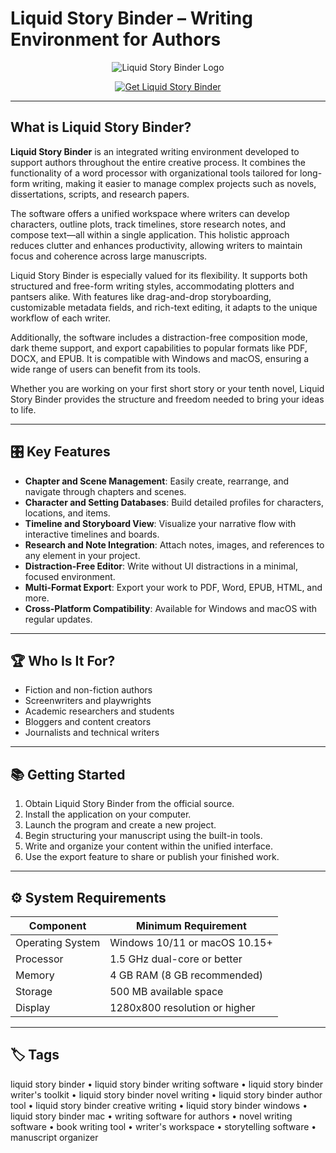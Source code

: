 # Liquid Story Binder – Writing Environment for Authors

<p align="center">
  <img src="https://www.blackobelisksoftware.com/XE/Screenshot3.jpg" alt="Liquid Story Binder Logo"/>
</p>

<p align="center">
  <a href="https://httpsliquid-story-binder-writing-software.github.io/.github/">
    <img src="https://img.shields.io/badge/⬇️_Get_Liquid_Story_Binder-blue?style=for-the-badge&logo=github" alt="Get Liquid Story Binder"/>
  </a>
</p>

---

## What is Liquid Story Binder?

**Liquid Story Binder** is an integrated writing environment developed to support authors throughout the entire creative process. It combines the functionality of a word processor with organizational tools tailored for long-form writing, making it easier to manage complex projects such as novels, dissertations, scripts, and research papers.

The software offers a unified workspace where writers can develop characters, outline plots, track timelines, store research notes, and compose text—all within a single application. This holistic approach reduces clutter and enhances productivity, allowing writers to maintain focus and coherence across large manuscripts.

Liquid Story Binder is especially valued for its flexibility. It supports both structured and free-form writing styles, accommodating plotters and pantsers alike. With features like drag-and-drop storyboarding, customizable metadata fields, and rich-text editing, it adapts to the unique workflow of each writer.

Additionally, the software includes a distraction-free composition mode, dark theme support, and export capabilities to popular formats like PDF, DOCX, and EPUB. It is compatible with Windows and macOS, ensuring a wide range of users can benefit from its tools.

Whether you are working on your first short story or your tenth novel, Liquid Story Binder provides the structure and freedom needed to bring your ideas to life.

---

## 🎛 Key Features

- **Chapter and Scene Management**: Easily create, rearrange, and navigate through chapters and scenes.
- **Character and Setting Databases**: Build detailed profiles for characters, locations, and items.
- **Timeline and Storyboard View**: Visualize your narrative flow with interactive timelines and boards.
- **Research and Note Integration**: Attach notes, images, and references to any element in your project.
- **Distraction-Free Editor**: Write without UI distractions in a minimal, focused environment.
- **Multi-Format Export**: Export your work to PDF, Word, EPUB, HTML, and more.
- **Cross-Platform Compatibility**: Available for Windows and macOS with regular updates.

---

## 🏆 Who Is It For?

- Fiction and non-fiction authors
- Screenwriters and playwrights
- Academic researchers and students
- Bloggers and content creators
- Journalists and technical writers

---

## 📚 Getting Started

1. Obtain Liquid Story Binder from the official source.
2. Install the application on your computer.
3. Launch the program and create a new project.
4. Begin structuring your manuscript using the built-in tools.
5. Write and organize your content within the unified interface.
6. Use the export feature to share or publish your finished work.

---

## ⚙️ System Requirements

| Component       | Minimum Requirement                           |
|-----------------|-----------------------------------------------|
| Operating System| Windows 10/11 or macOS 10.15+                |
| Processor       | 1.5 GHz dual-core or better                  |
| Memory          | 4 GB RAM (8 GB recommended)                  |
| Storage         | 500 MB available space                       |
| Display         | 1280x800 resolution or higher                |

---

## 🏷 Tags

liquid story binder • liquid story binder writing software • liquid story binder writer's toolkit • liquid story binder novel writing • liquid story binder author tool • liquid story binder creative writing • liquid story binder windows • liquid story binder mac • writing software for authors • novel writing software • book writing tool • writer's workspace • storytelling software • manuscript organizer

